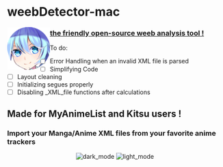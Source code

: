 # weebDetector-mac
<img align="left" width="100" height="100" src="https://raw.githubusercontent.com/Yaroster/weebDetector-mac/master/weebDetector/icons/original%20icon.png">

### [the friendly open-source weeb analysis tool !](https://github.com/Yaroster/weebDetector-mac/releases)



To do:
- [ ] Error Handling when an invalid XML file is parsed
- [ ] Simplifying Code
- [ ] Layout cleaning
- [ ] Initializing segues properly
- [ ] Disabling _XML_file functions after calculations

## Made for MyAnimeList and Kitsu users !
### Import your Manga/Anime XML files from your favorite anime trackers
<p align="center">
<img width="580" alt="dark_mode" src="https://user-images.githubusercontent.com/39062152/66664203-2649df80-ec5d-11e9-9c5d-912f4cd68e98.png">
<img width="580" alt="light_mode" src="https://user-images.githubusercontent.com/39062152/66664304-542f2400-ec5d-11e9-9624-bbc97fdd4bb3.png">
</p>
